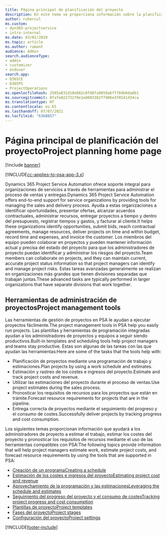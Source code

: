 ```yaml
---
title: Página principal de planificación del proyecto
description: En este tema se proporciona información sobre la planificación del proyecto.
author: ruhercul
ms.custom:
- dyn365-projectservice
- intro-internal
ms.date: 03/01/2019
ms.topic: article
ms.author: rumant
audience: Admin
search.audienceType:
- admin
- customizer
- enduser
search.app:
- D365CE
- D365PS
- ProjectOperations
ms.openlocfilehash: 2505a831d18e882c0fd8fa9059a6fff84b0dadb1
ms.sourcegitcommit: 0fafe022731f0e1e8693382ff906e3f8541d34ca
ms.translationtype: HT
ms.contentlocale: es-ES
ms.lasthandoff: 07/07/2021
ms.locfileid: "6368857"
---
```

# <a name="project-planning-home-page"></a><span data-ttu-id="e5037-103">Página principal de planificación del proyecto</span><span class="sxs-lookup"><span data-stu-id="e5037-103">Project planning home page</span></span>

[!include [banner](../includes/psa-now-project-operations.md)]

[!INCLUDE[cc-applies-to-psa-app-3.x](../includes/cc-applies-to-psa-app-3x.md)]

<span data-ttu-id="e5037-104">Dynamics 365 Project Service Automation ofrece soporte integral para organizaciones de servicios a través de herramientas para administrar el proceso de ventas y entregas.</span><span class="sxs-lookup"><span data-stu-id="e5037-104">Dynamics 365 Project Service Automation offers end-to-end support for service organizations by providing tools for managing the sales and delivery process.</span></span> <span data-ttu-id="e5037-105">Ayuda a estas organizaciones a identificar oportunidades, presentar ofertas, alcanzar acuerdos contractuales, administrar recursos, entregar proyectos a tiempo y dentro del presupuesto, registrar tiempos y gastos, y facturar al cliente.</span><span class="sxs-lookup"><span data-stu-id="e5037-105">It helps these organizations identify opportunities, submit bids, reach contractual agreements, manage resources, deliver projects on time and within budget, record time and expenses, and invoice the customer.</span></span> <span data-ttu-id="e5037-106">Los miembros del equipo pueden colaborar en proyectos y pueden mantener información actual y precisa del estado del proyecto para que los administradores de proyecto puedan identificar y administrar los riesgos del proyecto.</span><span class="sxs-lookup"><span data-stu-id="e5037-106">Team members can collaborate on projects, and they can maintain current, accurate project status information so that project managers can identify and manage project risks.</span></span> <span data-ttu-id="e5037-107">Estas tareas avanzadas generalmente se realizan en organizaciones más grandes que tienen divisiones separadas que trabajan juntas.</span><span class="sxs-lookup"><span data-stu-id="e5037-107">These advanced tasks are typically performed in larger organizations that have separate divisions that work together.</span></span>

## <a name="project-management-tools"></a><span data-ttu-id="e5037-108">Herramientas de administración de proyectos</span><span class="sxs-lookup"><span data-stu-id="e5037-108">Project management tools</span></span>

<span data-ttu-id="e5037-109">Las herramientas de gestión de proyectos en PSA le ayudan a ejecutar proyectos fácilmente.</span><span class="sxs-lookup"><span data-stu-id="e5037-109">The project management tools in PSA help you easily run projects.</span></span> <span data-ttu-id="e5037-110">Las plantillas y herramientas de programación integradas ayudan a los administradores de proyectos y equipos a seguir siendo productivos.</span><span class="sxs-lookup"><span data-stu-id="e5037-110">Built-in templates and scheduling tools help project managers and teams stay productive.</span></span> <span data-ttu-id="e5037-111">Estas son algunas de las tareas con las que ayudan las herramientas:</span><span class="sxs-lookup"><span data-stu-id="e5037-111">Here are some of the tasks that the tools help with:</span></span>

- <span data-ttu-id="e5037-112">Planificación de proyectos mediante una programación de trabajo y estimaciones.</span><span class="sxs-lookup"><span data-stu-id="e5037-112">Plan projects by using a work schedule and estimates.</span></span>
- <span data-ttu-id="e5037-113">Estimación y rastreo de los costes e ingresos del proyecto.</span><span class="sxs-lookup"><span data-stu-id="e5037-113">Estimate and track project costs and revenue.</span></span>
- <span data-ttu-id="e5037-114">Utilizar las estimaciones del proyecto durante el proceso de ventas.</span><span class="sxs-lookup"><span data-stu-id="e5037-114">Use project estimates during the sales process.</span></span>
- <span data-ttu-id="e5037-115">Pronosticar los requisitos de recursos para los proyectos que están en trámite.</span><span class="sxs-lookup"><span data-stu-id="e5037-115">Forecast resource requirements for projects that are in the pipeline.</span></span>
- <span data-ttu-id="e5037-116">Entrega correcta de proyectos mediante el seguimiento del progreso y el consumo de costes.</span><span class="sxs-lookup"><span data-stu-id="e5037-116">Successfully deliver projects by tracking progress and cost consumption.</span></span>

<span data-ttu-id="e5037-117">Los siguientes temas proporcionan información que ayudará a los administradores de proyecto a estimar el trabajo, estimar los costes del proyecto y pronosticar los requisitos de recursos mediante el uso de las herramientas compatibles con PSA:</span><span class="sxs-lookup"><span data-stu-id="e5037-117">The following topics provide information that will help project managers estimate work, estimate project costs, and forecast resource requirements by using the tools that are supported in PSA:</span></span>

- [<span data-ttu-id="e5037-118">Creación de un programa</span><span class="sxs-lookup"><span data-stu-id="e5037-118">Creating a schedule</span></span>](project-creating.md)
- [<span data-ttu-id="e5037-119">Estimación de los costes e ingresos del proyecto</span><span class="sxs-lookup"><span data-stu-id="e5037-119">Estimating project cost and revenue</span></span>](project-estimating.md)
- [<span data-ttu-id="e5037-120">Aprovechamiento de la programación y las estimaciones</span><span class="sxs-lookup"><span data-stu-id="e5037-120">Leveraging the schedule and estimates</span></span>](project-leveraging.md)
- [<span data-ttu-id="e5037-121">Seguimiento del progreso del proyecto y el consumo de costes</span><span class="sxs-lookup"><span data-stu-id="e5037-121">Tracking project progress and cost consumption</span></span>](project-tracking.md)
- [<span data-ttu-id="e5037-122">Plantillas de proyecto</span><span class="sxs-lookup"><span data-stu-id="e5037-122">Project templates</span></span>](project-templates.md)
- [<span data-ttu-id="e5037-123">Fases del proyecto</span><span class="sxs-lookup"><span data-stu-id="e5037-123">Project stages</span></span>](project-stages.md)
- [<span data-ttu-id="e5037-124">Configuración del proyecto</span><span class="sxs-lookup"><span data-stu-id="e5037-124">Project settings</span></span>](project-settings.md)


[!INCLUDE[footer-include](../includes/footer-banner.md)]